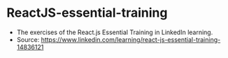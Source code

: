 # **ReactJS-essential-training**

- The exercises of the React.js Essential Training in LinkedIn learning.
- Source: https://www.linkedin.com/learning/react-js-essential-training-14836121
